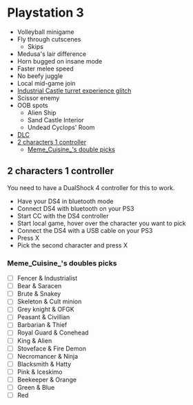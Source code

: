 # Playstation 3

- Volleyball minigame
- Fly through cutscenes
  - Skips
- Medusa's lair difference
- Horn bugged on insane mode
- Faster melee speed
- No beefy juggle
- Local mid-game join
- [Industrial Castle turret experience glitch](https://youtu.be/o2-eUMzPpLw)
- Scissor enemy
- OOB spots
  - Alien Ship
  - Sand Castle Interior
  - Undead Cyclops' Room
- [DLC](/Platforms/DLC.md#ps3)
- [2 characters 1 controller](#2chars1controller)
  - [Meme_Cuisine_'s double picks](#memespicks)

## <a name="2chars1controller"></a>2 characters 1 controller

You need to have a DualShock 4 controller for this to work.

- Have your DS4 in bluetooth mode
- Connect DS4 with bluetooth on your PS3
- Start CC with the DS4 controller
- Start local game, hover over the character you want to pick
- Connect the DS4 with a USB cable on your PS3
- Press X
- Pick the second character and press X

### <a name="memespicks"></a>Meme_Cuisine_'s doubles picks

- [ ] Fencer & Industrialist
- [ ] Bear & Saracen
- [ ] Brute & Snakey
- [ ] Skeleton & Cult minion
- [ ] Grey knight & OFGK
- [ ] Peasant & Civillian
- [ ] Barbarian & Thief
- [ ] Royal Guard & Conehead
- [ ] King & Alien
- [ ] Stoveface & Fire Demon
- [ ] Necromancer & Ninja
- [ ] Blacksmith & Hatty
- [ ] Pink & Iceskimo
- [ ] Beekeeper & Orange
- [ ] Green & Blue
- [ ] Red
